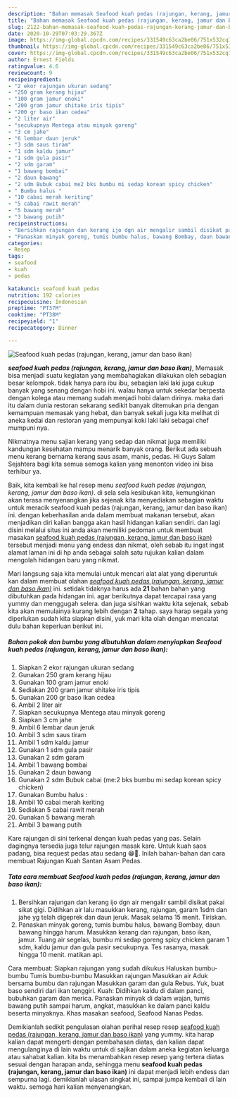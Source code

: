 ```yaml
---
description: "Bahan memasak Seafood kuah pedas (rajungan, kerang, jamur dan baso ikan) yang sempurna"
title: "Bahan memasak Seafood kuah pedas (rajungan, kerang, jamur dan baso ikan) yang sempurna"
slug: 2122-bahan-memasak-seafood-kuah-pedas-rajungan-kerang-jamur-dan-baso-ikan-yang-sempurna
date: 2020-10-29T07:03:29.367Z
image: https://img-global.cpcdn.com/recipes/331549c63ca2be06/751x532cq70/seafood-kuah-pedas-rajungan-kerang-jamur-dan-baso-ikan-foto-resep-utama.jpg
thumbnail: https://img-global.cpcdn.com/recipes/331549c63ca2be06/751x532cq70/seafood-kuah-pedas-rajungan-kerang-jamur-dan-baso-ikan-foto-resep-utama.jpg
cover: https://img-global.cpcdn.com/recipes/331549c63ca2be06/751x532cq70/seafood-kuah-pedas-rajungan-kerang-jamur-dan-baso-ikan-foto-resep-utama.jpg
author: Ernest Fields
ratingvalue: 4.6
reviewcount: 9
recipeingredient:
- "2 ekor rajungan ukuran sedang"
- "250 gram kerang hijau"
- "100 gram jamur enoki"
- "200 gram jamur shitake iris tipis"
- "200 gr baso ikan cedea"
- "2 liter air"
- "secukupnya Mentega atau minyak goreng"
- "3 cm jahe"
- "6 lembar daun jeruk"
- "3 sdm saus tiram"
- "1 sdm kaldu jamur"
- "1 sdm gula pasir"
- "2 sdm garam"
- "1 bawang bombai"
- "2 daun bawang"
- "2 sdm Bubuk cabai me2 bks bumbu mi sedap korean spicy chicken"
- " Bumbu halus "
- "10 cabai merah keriting"
- "5 cabai rawit merah"
- "5 bawang merah"
- "3 bawang putih"
recipeinstructions:
- "Bersihkan rajungan dan kerang ijo dgn air mengalir sambil disikat pakai sikat gigi. Didihkan air lalu masukkan kerang, rajungan, garam 1sdm dan jahe yg telah digeprek dan daun jeruk. Masak selama 15 menit. Tiriskan."
- "Panaskan minyak goreng, tumis bumbu halus, bawang Bombay, daun bawang hingga harum. Masukkan kerang dan rajungan, baso ikan, jamur. Tuang air segelas, bumbu mi sedap goreng spicy chicken garam 1 sdm, kaldu jamur dan gula pasir secukupnya. Tes rasanya, masak hingga 10 menit. matikan api."
categories:
- Resep
tags:
- seafood
- kuah
- pedas

katakunci: seafood kuah pedas 
nutrition: 192 calories
recipecuisine: Indonesian
preptime: "PT37M"
cooktime: "PT38M"
recipeyield: "1"
recipecategory: Dinner

---
```



![Seafood kuah pedas (rajungan, kerang, jamur dan baso ikan)](https://img-global.cpcdn.com/recipes/331549c63ca2be06/751x532cq70/seafood-kuah-pedas-rajungan-kerang-jamur-dan-baso-ikan-foto-resep-utama.jpg)

<b><i>seafood kuah pedas (rajungan, kerang, jamur dan baso ikan)</i></b>, Memasak bisa menjadi suatu kegiatan yang membahagiakan dilakukan oleh sebagian besar kelompok. tidak hanya para ibu ibu, sebagian laki laki juga cukup banyak yang senang dengan hobi ini. walau hanya untuk sekedar berpesta dengan kolega atau memang sudah menjadi hobi dalam dirinya. maka dari itu dalam dunia restoran sekarang sedikit banyak ditemukan pria dengan kemampuan memasak yang hebat, dan banyak sekali juga kita melihat di aneka kedai dan restoran yang mempunyai koki laki laki sebagai chef mumpuni nya.

Nikmatnya menu sajian kerang yang sedap dan nikmat juga memiliki kandungan kesehatan mampu menarik banyak orang. Berikut ada sebuah menu kerang bernama kerang saus asam, manis, pedas. Hi Guys Salam Sejahtera bagi kita semua semoga kalian yang menonton video ini bisa terhibur ya.

Baik, kita kembali ke hal resep menu <i>seafood kuah pedas (rajungan, kerang, jamur dan baso ikan)</i>. di sela sela kesibukan kita, kemungkinan akan terasa menyenangkan jika sejenak kita menyediakan sebagian waktu untuk meracik seafood kuah pedas (rajungan, kerang, jamur dan baso ikan) ini. dengan keberhasilan anda dalam membuat makanan tersebut, akan menjadikan diri kalian bangga akan hasil hidangan kalian sendiri. dan lagi disini melalui situs ini anda akan memiliki pedoman untuk membuat masakan <u>seafood kuah pedas (rajungan, kerang, jamur dan baso ikan)</u> tersebut menjadi menu yang endess dan nikmat, oleh sebab itu ingat ingat alamat laman ini di hp anda sebagai salah satu rujukan kalian dalam mengolah hidangan baru yang nikmat.


Mari langsung saja kita memulai untuk mencari alat alat yang diperuntuk kan dalam membuat olahan <u><i>seafood kuah pedas (rajungan, kerang, jamur dan baso ikan)</i></u> ini. setidak tidaknya harus ada <b>21</b> bahan bahan yang dibutuhkan pada hidangan ini. agar berikutnya dapat tercapai rasa yang yummy dan menggugah selera. dan juga sisihkan waktu kita sejenak, sebab kita akan memulainya kurang lebih dengan <b>2</b> tahap. saya harap segala yang diperlukan sudah kita siapkan disini, yuk mari kita olah dengan mencatat dulu bahan keperluan berikut ini.

<!--inarticleads1-->

##### Bahan pokok dan bumbu yang dibutuhkan dalam menyiapkan Seafood kuah pedas (rajungan, kerang, jamur dan baso ikan):

1. Siapkan 2 ekor rajungan ukuran sedang
1. Gunakan 250 gram kerang hijau
1. Gunakan 100 gram jamur enoki
1. Sediakan 200 gram jamur shitake iris tipis
1. Gunakan 200 gr baso ikan cedea
1. Ambil 2 liter air
1. Siapkan secukupnya Mentega atau minyak goreng
1. Siapkan 3 cm jahe
1. Ambil 6 lembar daun jeruk
1. Ambil 3 sdm saus tiram
1. Ambil 1 sdm kaldu jamur
1. Gunakan 1 sdm gula pasir
1. Gunakan 2 sdm garam
1. Ambil 1 bawang bombai
1. Gunakan 2 daun bawang
1. Gunakan 2 sdm Bubuk cabai (me:2 bks bumbu mi sedap korean spicy chicken)
1. Gunakan  Bumbu halus :
1. Ambil 10 cabai merah keriting
1. Sediakan 5 cabai rawit merah
1. Gunakan 5 bawang merah
1. Ambil 3 bawang putih


Kare rajungan di sini terkenal dengan kuah pedas yang pas. Selain dagingnya tersedia juga telur rajungan masak kare. Untuk kuah saos padang, bisa request pedas atau sedang 😁🙏. Inilah bahan-bahan dan cara membuat Rajungan Kuah Santan Asam Pedas. 

<!--inarticleads2-->

##### Tata cara membuat Seafood kuah pedas (rajungan, kerang, jamur dan baso ikan):

1. Bersihkan rajungan dan kerang ijo dgn air mengalir sambil disikat pakai sikat gigi. Didihkan air lalu masukkan kerang, rajungan, garam 1sdm dan jahe yg telah digeprek dan daun jeruk. Masak selama 15 menit. Tiriskan.
1. Panaskan minyak goreng, tumis bumbu halus, bawang Bombay, daun bawang hingga harum. Masukkan kerang dan rajungan, baso ikan, jamur. Tuang air segelas, bumbu mi sedap goreng spicy chicken garam 1 sdm, kaldu jamur dan gula pasir secukupnya. Tes rasanya, masak hingga 10 menit. matikan api.


Cara membuat: Siapkan rajungan yang sudah dikukus Haluskan bumbu-bumbu Tumis bumbu-bumbu Masukkan rajungan Masukkan air Aduk bersama bumbu dan rajungan Masukkan garam dan gula Rebus. Yuk, buat baso sendiri dari ikan tenggiri. Kuah: Didihkan kaldu di dalam panci, bubuhkan garam dan merica. Panaskan minyak di dalam wajan, tumis bawang putih sampai harum, angkat, masukkan ke dalam panci kaldu beserta minyaknya. Khas masakan seafood, Seafood Nanas Pedas. 

Demikianlah sedikit pengulasan olahan perihal resep resep <u>seafood kuah pedas (rajungan, kerang, jamur dan baso ikan)</u> yang yummy. kita harap kalian dapat mengerti dengan pembahasan diatas, dan kalian dapat mengulanginya di lain waktu untuk di sajikan dalam aneka kegiatan keluarga atau sahabat kalian. kita bs menambahkan resep resep yang tertera diatas sesuai dengan harapan anda, sehingga menu <b>seafood kuah pedas (rajungan, kerang, jamur dan baso ikan)</b> ini dapat menjadi lebih endess dan sempurna lagi. demikianlah ulasan singkat ini, sampai jumpa kembali di lain waktu. semoga hari kalian menyenangkan.
